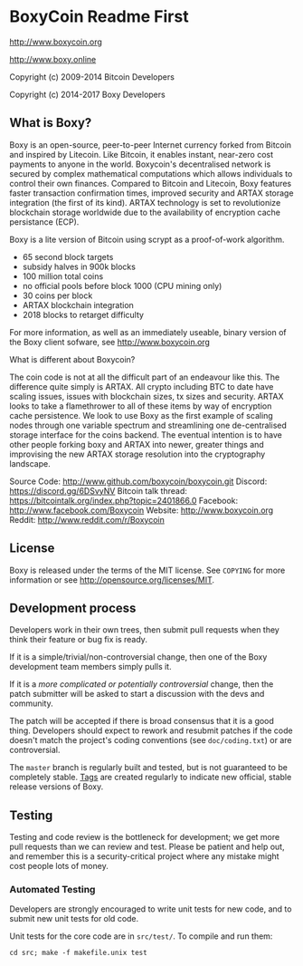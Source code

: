 BoxyCoin Readme First
================================

http://www.boxycoin.org

http://www.boxy.online

Copyright (c) 2009-2014 Bitcoin Developers

Copyright (c) 2014-2017 Boxy Developers

What is Boxy?
----------------
Boxy is an open-source, peer-to-peer Internet currency forked from Bitcoin and inspired by Litecoin.
Like Bitcoin, it enables instant, near-zero cost payments to anyone in the world. 
Boxycoin's decentralised network is secured by complex mathematical computations which allows individuals to control 
their own finances. Compared to Bitcoin and Litecoin, Boxy features faster transaction confirmation times, 
improved security and ARTAX storage integration (the first of its kind). ARTAX technology is set to revolutionize 
blockchain storage worldwide due to the availability of encryption cache persistance (ECP).


Boxy is a lite version of Bitcoin using scrypt as a proof-of-work algorithm.
 - 65 second block targets
 - subsidy halves in 900k blocks 
 - 100 million total coins
 - no official pools before block 1000 (CPU mining only)
 - 30 coins per block
 - ARTAX blockchain integration
 - 2018 blocks to retarget difficulty

For more information, as well as an immediately useable, binary version of
the Boxy client sofware, see http://www.boxycoin.org

What is different about Boxycoin?

The coin code is not at all the difficult part of an endeavour like this. The difference quite simply is ARTAX. All crypto including BTC
to date have scaling issues, issues with blockchain sizes, tx sizes and security. ARTAX looks to take a flamethrower to all of these 
items by way of encryption cache persistence. We look to use Boxy as the first example of scaling nodes through one variable spectrum
and streamlining one de-centralised storage interface for the coins backend. The eventual intention is to have other people forking boxy
and ARTAX into newer, greater things and improvising the new ARTAX storage resolution into the cryptography landscape.

 
Source Code: http://www.github.com/boxycoin/boxycoin.git
Discord: https://discord.gg/6DSvyNV
Bitcoin talk thread: https://bitcointalk.org/index.php?topic=2401866.0
Facebook: http://www.facebook.com/Boxycoin
Website: http://www.boxycoin.org
Reddit: http://www.reddit.com/r/Boxycoin
 

License
-------

Boxy is released under the terms of the MIT license. See `COPYING` for more
information or see http://opensource.org/licenses/MIT.

Development process
-------------------

Developers work in their own trees, then submit pull requests when they think
their feature or bug fix is ready.

If it is a simple/trivial/non-controversial change, then one of the Boxy
development team members simply pulls it.

If it is a *more complicated or potentially controversial* change, then the patch
submitter will be asked to start a discussion with the devs and community.

The patch will be accepted if there is broad consensus that it is a good thing.
Developers should expect to rework and resubmit patches if the code doesn't
match the project's coding conventions (see `doc/coding.txt`) or are
controversial.

The `master` branch is regularly built and tested, but is not guaranteed to be
completely stable. [Tags](https://github.com/boxy-project/boxy/tags) are created
regularly to indicate new official, stable release versions of Boxy.

Testing
-------

Testing and code review is the bottleneck for development; we get more pull
requests than we can review and test. Please be patient and help out, and
remember this is a security-critical project where any mistake might cost people
lots of money.

### Automated Testing

Developers are strongly encouraged to write unit tests for new code, and to
submit new unit tests for old code.

Unit tests for the core code are in `src/test/`. To compile and run them:

    cd src; make -f makefile.unix test



